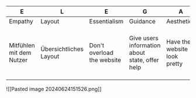 
| E                        | L                      | E                          | G                                              | A                            | N                                        | C                                                           | E                                                                   |
| ------------------------ | ---------------------- | -------------------------- | ---------------------------------------------- | ---------------------------- | ---------------------------------------- | ----------------------------------------------------------- | ------------------------------------------------------------------- |
| Empathy                  | Layout                 | Essentialism               | Guidance                                       | Aesthetics                   | Novelty                                  | Consistency                                                 | Engagement                                                          |
| Mitfühlen mit dem Nutzer | Übersichtliches Layout | Don't overload the website | Give users information about state, offer help | Have the website look pretty | Incorporate new and unconventional ideas | the way you use the website should be consistent throughout | Try and keep the user engaged in using the website ==> gamification |

![[Pasted image 20240624151526.png]]
